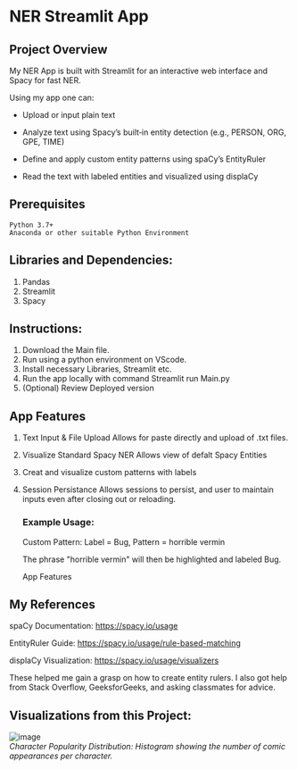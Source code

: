 # NER Streamlit App

## Project Overview
 My NER App is built with Streamlit for an interactive web interface and Spacy for fast NER.
 
 Using my app one can:
   *  Upload or input plain text

   *  Analyze text using Spacy’s built‑in entity detection (e.g., PERSON, ORG, GPE, TIME)

   * Define and apply custom entity patterns using spaCy’s EntityRuler

   * Read the text with labeled entities and visualized using displaCy

## Prerequisites
    Python 3.7+
    Anaconda or other suitable Python Environment
## Libraries and Dependencies:
  1. Pandas
  2. Streamlit
  3. Spacy

## Instructions: 

1. Download the Main file.
2. Run using a python environment on VScode.
3. Install necessary Libraries, Streamlit etc.
4. Run the app locally with command Streamlit run Main.py
5. (Optional) Review Deployed version 

## App Features

1. Text Input & File Upload
    Allows for paste directly and upload of .txt files.
2. Visualize Standard Spacy NER
    Allows view of defalt Spacy Entities
3. Creat and visualize custom patterns with labels
4. Session Persistance
    Allows sessions to persist, and user to maintain inputs even after closing out or reloading.

    ### Example Usage:

    Custom Pattern: Label = Bug, Pattern = horrible vermin

    The phrase "horrible vermin" will then be highlighted and labeled Bug.

    App Features

## My References
spaCy Documentation: https://spacy.io/usage

EntityRuler Guide: https://spacy.io/usage/rule-based-matching

displaCy Visualization: https://spacy.io/usage/visualizers

These helped me gain a grasp on how to create entity rulers. I also got help from Stack Overflow, GeeksforGeeks, and asking classmates for advice.


## Visualizations from this Project:

![image](https://github.com/user-attachments/assets/e0a824df-6af2-44a8-8fb1-eb6eabb3c8fb)  
*Character Popularity Distribution: Histogram showing the number of comic appearances per character.*






